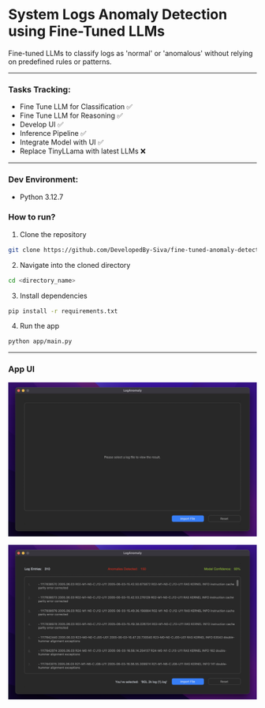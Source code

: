 # System Logs Anomaly Detection using Fine-Tuned LLMs

Fine-tuned LLMs to classify logs as 'normal' or 'anomalous' without relying on predefined rules or patterns.

---

### Tasks Tracking:

- Fine Tune LLM for Classification ✅
- Fine Tune LLM for Reasoning ✅
- Develop UI ✅
- Inference Pipeline ✅
- Integrate Model with UI ✅
- Replace TinyLLama with latest LLMs ❌

---

### Dev Environment:

- Python 3.12.7

### How to run?

1. Clone the repository

```bash
git clone https://github.com/DevelopedBy-Siva/fine-tuned-anomaly-detection
```

2. Navigate into the cloned directory

```bash
cd <directory_name>
```

3. Install dependencies

```bash
pip install -r requirements.txt
```

4. Run the app

```bash
python app/main.py
```

---

### App UI

![UI](./images/app_1.png)

![UI](./images/app_2.png)
